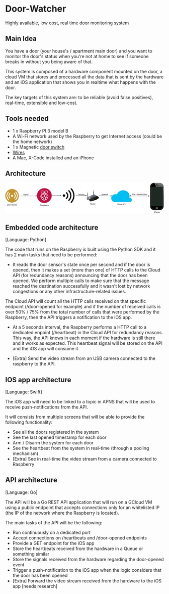 # Door-Watcher
Highly available, low cost, real time door monitoring system

## Main Idea
You have a door (your house's / apartment main door) and you want to monitor the door's status when you're not at home to see if someone breaks in without you being aware of that. 

This system is composed of a hardware component mounted on the door, a cloud VM that stores and processed all the data that is sent by the hardware and an iOS application that shows you in realtime what happens with the door.

The key targets of this system are: to be reliable (avoid false positives), real-time, extensible and low-cost.

## Tools needed
* 1 x Raspberry PI 3 model B
* A Wi-Fi network used by the Raspberry to get Internet access (could be the home network)
* 1 x Magnetic [door switch](https://www.robofun.ro/magnetic-door-switch-set)
* [Wires](https://www.robofun.ro/fire-conexiune-mama-mama-10-bucati-10cm?search=fire)
* A Mac, X-Code installed and an iPhone

## Architecture

![alt text](Images/DoorWatcherArchitecture.png "Architecture")

## Embedded code architecture

[Language: Python]

The code that runs on the Raspberry is built using the Python SDK and it has 2 main tasks that need to be performed:

* It reads the door sensor's state once per second and if the door is opened, then it makes a set (more than one) of HTTP calls to the Cloud API (for redundancy reasons) announcing that the door has been opened. We perform multiple calls to make sure that the message reached the destination successfully and it wasn't lost by network congestions or any other infrastructure-related issues.

The Cloud API will count all the HTTP calls received on that specific endpoint (/door-opened for example) and if the number of received calls is over 50% / 75% from the total number of calls that were performed by the Raspberry, then the API triggers a notification to the iOS app.

* At a 5 seconds interval, the Raspberry performs a HTTP call to a dedicated enpoint (/heartbeat) in the Cloud API for redundancy reasons. This way, the API knows in each moment if the hardware is still there and it works as expected. This heartbeat signal will be stored on the API and the iOS app will consume it.

* [Extra] Send the video stream from an USB camera connected to the raspberry to the API.

## IOS app architecture

[Language: Swift]

The iOS app will need to be linked to a topic in APNS that will be used to receive push-notifications from the API.

It will consists from multiple screens that will be able to provide the following functionality:

* See all the doors registered in the system
* See the last opened timestamp for each door
* Arm / Disarm the system for each door
* See the heartbeat from the system in real-time (through a pooling mechanism)
* [Extra] See in real-time the video stream from a camera connected to Raspberry

## API architecture

[Language: Go]

The API will be a Go REST API application that will run on a GCloud VM using a public endpoint that accepts connections only for an whitelisted IP (the IP of the network where the Raspberry is located).

The main tasks of the API will be the following:

* Run continuously on a dedicated port
* Accept connections on /heartbeats and /door-opened endpoints
* Provide a GET endpoint for the iOS app
* Store the heartbeats received from the hardware in a Queue or something similar
* Store the signals received from the hardware regarding the door-opened event
* Trigger a push-notification to the iOS app when the logic considers that the door has been opened
* [Extra] Forward the video stream received from the hardware to the iOS app [needs research]
